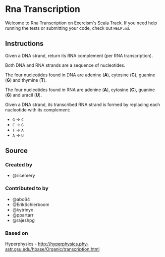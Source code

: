 # Rna Transcription

Welcome to Rna Transcription on Exercism's Scala Track.
If you need help running the tests or submitting your code, check out `HELP.md`.

## Instructions

Given a DNA strand, return its RNA complement (per RNA transcription).

Both DNA and RNA strands are a sequence of nucleotides.

The four nucleotides found in DNA are adenine (**A**), cytosine (**C**),
guanine (**G**) and thymine (**T**).

The four nucleotides found in RNA are adenine (**A**), cytosine (**C**),
guanine (**G**) and uracil (**U**).

Given a DNA strand, its transcribed RNA strand is formed by replacing
each nucleotide with its complement:

* `G` -> `C`
* `C` -> `G`
* `T` -> `A`
* `A` -> `U`

## Source

### Created by

- @ricemery

### Contributed to by

- @abo64
- @ErikSchierboom
- @kytrinyx
- @ppartarr
- @rajeshpg

### Based on

Hyperphysics - http://hyperphysics.phy-astr.gsu.edu/hbase/Organic/transcription.html